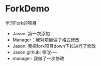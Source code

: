 # ForkDemo
学习Fork的项目

- Jason: 第一次添加
- Manager：我对项目做了格式修改
- Jason: 我把fork项目down下拉进行了修改
- Jason github: 修改---
- manager: 我做了一次修改
